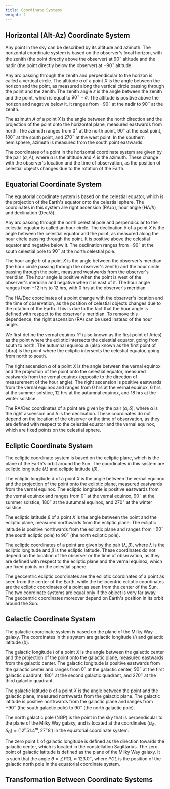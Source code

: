```yaml
---
title: Coordinate Systems
weight: 2
---
```


## Horizontal (Alt-Az) Coordinate System

Any point in the sky can be described by its altitude and azimuth. The horizontal coordinate system is based on the observer's local horizon, with the zenith (the point directly above the observer) at $90^\circ$ altitude and the nadir (the point directly below the observer) at $-90^\circ$ altitude.

Any arc passing through the zenith and perpendicular to the horizon is called a vertical circle. The altitude $a$ of a point $X$ is the angle between the horizon and the point, as measured along the vertical circle passing through the point and the zenith. The zenith angle $z$ is the angle between the zenith and the point, which is equal to $90^\circ - a$. The altitude is positive above the horizon and negative below it. It ranges from $-90^\circ$ at the nadir to $90^\circ$ at the zenith.

The azimuth $A$ of a point $X$ is the angle between the north direction and the projection of the point onto the horizontal plane, measured eastwards from north. The azimuth ranges from $0^\circ$ at the north point, $90^\circ$ at the east point, $180^\circ$ at the south point, and $270^\circ$ at the west point. In the southern hemisphere, azimuth is measured from the south point eastwards.

The coordinates of a point in the horizontal coordinate system are given by the pair $(a, A)$, where $a$ is the altitude and $A$ is the azimuth. These change with the observer's location and the time of observation, as the position of celestial objects changes due to the rotation of the Earth.

## Equatorial Coordinate System

The equatorial coordinate system is based on the celestial equator, which is the projection of the Earth's equator onto the celestial sphere. The coordinates in this system are right ascension (RA/$\alpha$), hour angle (HA/$h$) and declination (Dec/$\delta$).

Any arc passing through the north celestial pole and perpendicular to the celestial equator is called an hour circle. The declination $\delta$ of a point $X$ is the angle between the celestial equator and the point, as measured along the hour circle passing through the point. It is positive above the celestial equator and negative below it. The declination ranges from $-90^\circ$ at the south celestial pole to $90^\circ$ at the north celestial pole.

The hour angle $h$ of a point $X$ is the angle between the observer's meridian (the hour circle passing through the observer's zenith) and the hour circle passing through the point, measured westwards from the observer's meridian. The hour angle is positive when the point is west of the observer's meridian and negative when it is east of it. The hour angle ranges from $-12$ hrs to $12$ hrs, with $0$ hrs at the observer's meridian.

The HA/Dec coordinates of a point change with the observer's location and the time of observation, as the position of celestial objects changes due to the rotation of the Earth. This is due to the fact that the hour angle is defined with respect to the observer's meridian. To remove this dependence, the right ascension (RA) can be used instead of the hour angle.

We first define the vernal equinox ♈︎ (also known as the first point of Aries) as the point where the ecliptic intersects the celestial equator, going from south to north. The autumnal equinox ♎︎ (also known as the first point of Libra) is the point where the ecliptic intersects the celestial equator, going from north to south.

The right ascension $\alpha$ of a point $X$ is the angle between the vernal equinox and the projection of the point onto the celestial equator, measured eastwards from the vernal equinox (opposite to the direction of measurement of the hour angle). The right ascension is positive eastwards from the vernal equinox and ranges from $0$ hrs at the vernal equinox, $6$ hrs at the summer solstice, $12$ hrs at the autumnal equinox, and $18$ hrs at the winter solstice.

The RA/Dec coordinates of a point are given by the pair $(\alpha, \delta)$, where $\alpha$ is the right ascension and $\delta$ is the declination. These coordinates do not depend on the location of the observer or the time of observation, as they are defined with respect to the celestial equator and the vernal equinox, which are fixed points on the celestial sphere.

## Ecliptic Coordinate System

The ecliptic coordinate system is based on the ecliptic plane, which is the plane of the Earth's orbit around the Sun. The coordinates in this system are ecliptic longitude ($\lambda$) and ecliptic latitude ($\beta$).

The ecliptic longitude $\lambda$ of a point $X$ is the angle between the vernal equinox and the projection of the point onto the ecliptic plane, measured eastwards from the vernal equinox. The ecliptic longitude is positive eastwards from the vernal equinox and ranges from $0^\circ$ at the vernal equinox, $90^\circ$ at the summer solstice, $180^\circ$ at the autumnal equinox, and $270^\circ$ at the winter solstice.

The ecliptic latitude $\beta$ of a point $X$ is the angle between the point and the ecliptic plane, measured northwards from the ecliptic plane. The ecliptic latitude is positive northwards from the ecliptic plane and ranges from $-90^\circ$ (the south ecliptic pole) to $90^\circ$ (the north ecliptic pole).

The ecliptic coordinates of a point are given by the pair $(\lambda, \beta)$, where $\lambda$ is the ecliptic longitude and $\beta$ is the ecliptic latitude. These coordinates do not depend on the location of the observer or the time of observation, as they are defined with respect to the ecliptic plane and the vernal equinox, which are fixed points on the celestial sphere.

The geocentric ecliptic coordinates are the ecliptic coordinates of a point as seen from the center of the Earth, while the heliocentric ecliptic coordinates are the ecliptic coordinates of a point as seen from the center of the Sun. The two coordinate systems are equal only if the object is very far away. The geocentric coordinates moreover depend on Earth's position in its orbit around the Sun.

## Galactic Coordinate System

The galactic coordinate system is based on the plane of the Milky Way galaxy. The coordinates in this system are galactic longitude ($l$) and galactic latitude ($b$).

The galactic longitude $l$ of a point $X$ is the angle between the galactic center and the projection of the point onto the galactic plane, measured eastwards from the galactic center. The galactic longitude is positive eastwards from the galactic center and ranges from $0^\circ$ at the galactic center, $90^\circ$ at the first galactic quadrant, $180^\circ$ at the second galactic quadrant, and $270^\circ$ at the third galactic quadrant.

The galactic latitude $b$ of a point $X$ is the angle between the point and the galactic plane, measured northwards from the galactic plane. The galactic latitude is positive northwards from the galactic plane and ranges from $-90^\circ$ (the south galactic pole) to $90^\circ$ (the north galactic pole).

The north galactic pole (NGP) is the point in the sky that is perpendicular to the plane of the Milky Way galaxy, and is located at the coordinates $(\alpha_G, \delta_G) = (12^h 51.4^m, 27^\circ 8')$ in the equatorial coordinate system.

The zero point $L$ of galactic longitude is defined as the direction towards the galactic center, which is located in the constellation Sagittarius. The zero point of galactic latitude is defined as the plane of the Milky Way galaxy. It is such that the angle $\theta = \angle PGL \approx 123.0^\circ$, where $PGL$ is the position of the galactic north pole in the equatorial coordinate system.

## Transformation Between Coordinate Systems
